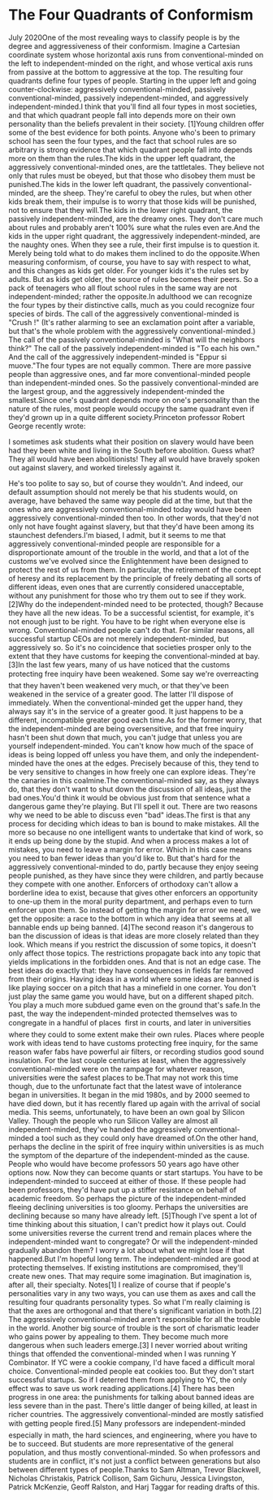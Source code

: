 # The Four Quadrants of Conformism

July 2020One of the most revealing ways to classify people is by the degree
and aggressiveness of their conformism. Imagine a Cartesian coordinate
system whose horizontal axis runs from conventional-minded on the
left to independent-minded on the right, and whose vertical axis
runs from passive at the bottom to aggressive at the top. The
resulting four quadrants define four types of people. Starting in
the upper left and going counter-clockwise: aggressively
conventional-minded, passively conventional-minded, passively
independent-minded, and aggressively independent-minded.I think that you'll find all four types in most societies, and that
which quadrant people fall into depends more on their own personality
than the beliefs prevalent in their society.
[1]Young children offer some of the best evidence for both points.
Anyone who's been to primary school has seen the four types, and
the fact that school rules are so arbitrary is strong evidence that
which quadrant people fall into depends more on them than the rules.The kids in the upper left quadrant, the aggressively conventional-minded
ones, are the tattletales. They believe not only that rules must
be obeyed, but that those who disobey them must be punished.The kids in the lower left quadrant, the passively conventional-minded,
are the sheep. They're careful to obey the rules, but when other
kids break them, their impulse is to worry that those kids will be
punished, not to ensure that they will.The kids in the lower right quadrant, the passively independent-minded,
are the dreamy ones. They don't care much about rules and probably
aren't 100% sure what the rules even are.And the kids in the upper right quadrant, the aggressively
independent-minded, are the naughty ones. When they see a rule,
their first impulse is to question it. Merely being told what to
do makes them inclined to do the opposite.When measuring conformism, of course, you have to say with respect
to what, and this changes as kids get older. For younger kids it's
the rules set by adults. But as kids get older, the source of rules
becomes their peers. So a pack of teenagers who all flout school
rules in the same way are not independent-minded; rather the opposite.In adulthood we can recognize the four types by their distinctive
calls, much as you could recognize four species of birds. The call
of the aggressively conventional-minded is "Crush <outgroup>!" (It's
rather alarming to see an exclamation point after a variable, but
that's the whole problem with the aggressively conventional-minded.)
The call of the passively conventional-minded is "What will the
neighbors think?" The call of the passively independent-minded is
"To each his own." And the call of the aggressively independent-minded
is "Eppur si muove."The four types are not equally common. There are more passive people
than aggressive ones, and far more conventional-minded people than
independent-minded ones. So the passively conventional-minded are
the largest group, and the aggressively independent-minded the
smallest.Since one's quadrant depends more on one's personality than the
nature of the rules, most people would occupy the same quadrant
even if they'd grown up in a quite different society.Princeton professor Robert George recently wrote:

   I sometimes ask students what their position on slavery would
   have been had they been white and living in the South before
   abolition. Guess what? They all would have been abolitionists!
   They all would have bravely spoken out against slavery, and
   worked tirelessly against it.

He's too polite to say so, but of course they wouldn't. And indeed,
our default assumption should not merely be that his students would,
on average, have behaved the same way people did at the time, but
that the ones who are aggressively conventional-minded today would
have been aggressively conventional-minded then too. In other words,
that they'd not only not have fought against slavery, but that
they'd have been among its staunchest defenders.I'm biased, I admit, but it seems to me that aggressively
conventional-minded people are responsible for a disproportionate
amount of the trouble in the world, and that a lot of the customs
we've evolved since the Enlightenment have been designed to protect
the rest of us from them. In particular, the retirement of the
concept of heresy and its replacement by the principle of freely
debating all sorts of different ideas, even ones that are currently
considered unacceptable, without any punishment for those who try
them out to see if they work.
[2]Why do the independent-minded need to be protected, though? Because
they have all the new ideas. To be a successful scientist, for
example, it's not enough just to be right. You have to be right
when everyone else is wrong. Conventional-minded people can't do
that. For similar reasons, all successful startup CEOs are not
merely independent-minded, but aggressively so. So it's no coincidence
that societies prosper only to the extent that they have customs
for keeping the conventional-minded at bay.
[3]In the last few years, many of us have noticed that the customs
protecting free inquiry have been weakened. Some say we're overreacting
 that they haven't been weakened very much, or that they've been
weakened in the service of a greater good. The latter I'll dispose
of immediately. When the conventional-minded get the upper hand,
they always say it's in the service of a greater good.  It just
happens to be a different, incompatible greater good each time.As for the former worry, that the independent-minded are being
oversensitive, and that free inquiry hasn't been shut down that
much, you can't judge that unless you are yourself independent-minded.
You can't know how much of the space of ideas is being lopped off
unless you have them, and only the independent-minded have the ones
at the edges. Precisely because of this, they tend to be very
sensitive to changes in how freely one can explore ideas. They're
the canaries in this coalmine.The conventional-minded say, as they always do, that they don't
want to shut down the discussion of all ideas, just the bad ones.You'd think it would be obvious just from that sentence what a
dangerous game they're playing. But I'll spell it out. There are
two reasons why we need to be able to discuss even "bad" ideas.The first is that any process for deciding which ideas to ban is
bound to make mistakes. All the more so because no one intelligent
wants to undertake that kind of work, so it ends up being done by
the stupid. And when a process makes a lot of mistakes, you need
to leave a margin for error. Which in this case means you need to
ban fewer ideas than you'd like to. But that's hard for the
aggressively conventional-minded to do, partly because they enjoy
seeing people punished, as they have since they were children, and
partly because they compete with one another. Enforcers of orthodoxy
can't allow a borderline idea to exist, because that gives other
enforcers an opportunity to one-up them in the moral purity department,
and perhaps even to turn enforcer upon them. So instead of getting
the margin for error we need, we get the opposite: a race to the
bottom in which any idea that seems at all bannable ends up being
banned. 
[4]The second reason it's dangerous to ban the discussion of ideas is
that ideas are more closely related than they look. Which means if
you restrict the discussion of some topics, it doesn't only affect
those topics. The restrictions propagate back into any topic that
yields implications in the forbidden ones. And that is not an edge
case. The best ideas do exactly that: they have consequences
in fields far removed from their origins. Having ideas in a world
where some ideas are banned is like playing soccer on a pitch that
has a minefield in one corner. You don't just play the same game
you would have, but on a different shaped pitch. You play a much
more subdued game even on the ground that's safe.In the past, the way the independent-minded protected themselves
was to congregate in a handful of places   first in courts, and
later in universities  where they could to some extent make their
own rules. Places where people work with ideas tend to have customs
protecting free inquiry, for the same reason wafer fabs have powerful
air filters, or recording studios good sound insulation. For the
last couple centuries at least, when the aggressively conventional-minded
were on the rampage for whatever reason, universities were the
safest places to be.That may not work this time though, due to the unfortunate fact
that the latest wave of intolerance began in universities. It began
in the mid 1980s, and by 2000 seemed to have died down, but it has
recently flared up again with the arrival of social media. This
seems, unfortunately, to have been an own goal by Silicon Valley.
Though the people who run Silicon Valley are almost all independent-minded,
they've handed the aggressively conventional-minded a tool such as
they could only have dreamed of.On the other hand, perhaps the decline in the spirit of free inquiry
within universities is as much the symptom of the departure of the
independent-minded as the cause. People who would have become
professors 50 years ago have other options now. Now they can become
quants or start startups. You have to be independent-minded to
succeed at either of those. If these people had been professors,
they'd have put up a stiffer resistance on behalf of academic
freedom. So perhaps the picture of the independent-minded fleeing
declining universities is too gloomy. Perhaps the universities are
declining because so many have already left.
[5]Though I've spent a lot of time thinking about this situation, I
can't predict how it plays out. Could some universities reverse the
current trend and remain places where the independent-minded want
to congregate? Or will the independent-minded gradually abandon
them? I worry a lot about what we might lose if that happened.But I'm hopeful long term. The independent-minded are good at
protecting themselves. If existing institutions are compromised,
they'll create new ones. That may require some imagination. But
imagination is, after all, their specialty.
Notes[1]
I realize of course that if people's personalities vary in any
two ways, you can use them as axes and call the resulting four
quadrants personality types. So what I'm really claiming is that
the axes are orthogonal and that there's significant variation in
both.[2]
The aggressively conventional-minded aren't responsible for all
the trouble in the world. Another big source of trouble is the sort
of charismatic leader who gains power by appealing to them. They
become much more dangerous when such leaders emerge.[3]
I never worried about writing things that offended the
conventional-minded when I was running Y Combinator. If YC were a
cookie company, I'd have faced a difficult moral choice.
Conventional-minded people eat cookies too. But they don't start
successful startups. So if I deterred them from applying to YC, the
only effect was to save us work reading applications.[4]
There has been progress in one area: the punishments for talking
about banned ideas are less severe than in the past. There's little
danger of being killed, at least in richer countries. The aggressively
conventional-minded are mostly satisfied with getting people fired.[5]
Many professors are independent-minded  especially in math,
the hard sciences, and engineering, where you have to be to succeed.
But students are more representative of the general population, and
thus mostly conventional-minded. So when professors and students
are in conflict, it's not just a conflict between generations but
also between different types of people.Thanks to Sam Altman, Trevor Blackwell, Nicholas Christakis, Patrick
Collison, Sam Gichuru, Jessica Livingston, Patrick McKenzie, Geoff
Ralston, and Harj Taggar for reading drafts of this.